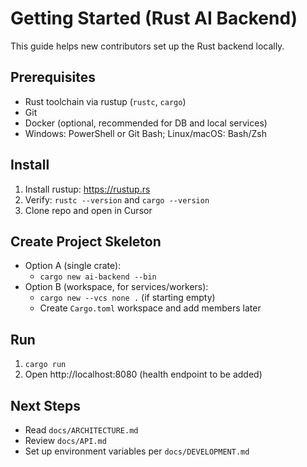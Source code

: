 # Getting Started (Rust AI Backend)

This guide helps new contributors set up the Rust backend locally.

## Prerequisites
- Rust toolchain via rustup (`rustc`, `cargo`)
- Git
- Docker (optional, recommended for DB and local services)
- Windows: PowerShell or Git Bash; Linux/macOS: Bash/Zsh

## Install
1. Install rustup: https://rustup.rs
2. Verify: `rustc --version` and `cargo --version`
3. Clone repo and open in Cursor

## Create Project Skeleton
- Option A (single crate):
  - `cargo new ai-backend --bin`
- Option B (workspace, for services/workers):
  - `cargo new --vcs none .` (if starting empty)
  - Create `Cargo.toml` workspace and add members later

## Run
1. `cargo run`
2. Open http://localhost:8080 (health endpoint to be added)

## Next Steps
- Read `docs/ARCHITECTURE.md`
- Review `docs/API.md`
- Set up environment variables per `docs/DEVELOPMENT.md`
